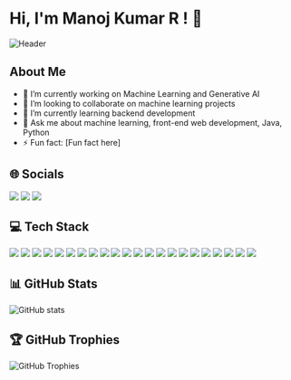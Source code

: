 # Hi, I'm Manoj Kumar R ! 👋

![Header](https://img.com/header_image.jpg)

## About Me

- 🔭 I’m currently working on Machine Learning and Generative AI
- 👯 I’m looking to collaborate on machine learning projects
- 🌱 I’m currently learning backend development
- 💬 Ask me about machine learning, front-end web development, Java, Python
- ⚡ Fun fact: [Fun fact here]

## 🌐 Socials

[<img src="https://img.icons8.com/color/48/000000/instagram-new.png"/>](https://www.instagram.com/your_instagram)
[<img src="https://img.icons8.com/color/48/000000/linkedin.png"/>](https://www.linkedin.com/in/your_linkedin)
[<img src="https://img.icons8.com/color/48/000000/twitter--v1.png"/>](https://www.twitter.com/your_twitter)

## 💻 Tech Stack

[<img src="https://img.icons8.com/color/48/000000/c-programming.png"/>](#)
[<img src="https://img.icons8.com/color/48/000000/css3.png"/>](#)
[<img src="https://img.icons8.com/color/48/000000/html-5.png"/>](#)
[<img src="https://img.icons8.com/color/48/000000/java-coffee-cup-logo.png"/>](#)
[<img src="https://img.icons8.com/color/48/000000/javascript.png"/>](#)
[<img src="https://img.icons8.com/color/48/000000/python.png"/>](#)
[<img src="https://img.icons8.com/color/48/000000/firebase.png"/>](#)
[<img src="https://img.icons8.com/fluency/48/000000/netlify.png"/>](#)
[<img src="https://img.icons8.com/color/48/000000/anaconda.png"/>](#)
[<img src="https://img.icons8.com/color/48/000000/django.png"/>](#)
[<img src="https://img.icons8.com/color/48/000000/api-settings.png"/>](#)
[<img src="https://img.icons8.com/color/48/000000/npm.png"/>](#)
[<img src="https://img.icons8.com/color/48/000000/nodejs.png"/>](#)
[<img src="https://img.icons8.com/color/48/000000/react-native.png"/>](#)
[<img src="https://img.icons8.com/windows/32/000000/react-router.png"/>](#)
[<img src="https://img.icons8.com/color/48/000000/numpy.png"/>](#)
[<img src="https://img.icons8.com/color/48/000000/pandas.png"/>](#)
[<img src="https://img.icons8.com/office/16/000000/plotly.png"/>](#)
[<img src="https://img.icons8.com/color/48/000000/scikit-learn.png"/>](#)
[<img src="https://img.icons8.com/fluency/48/000000/scipy.png"/>](#)
[<img src="https://img.icons8.com/color/48/000000/tensorflow.png"/>](#)
[<img src="https://img.icons8.com/color/48/000000/linux.png"/>](#)

## 📊 GitHub Stats

![GitHub stats](https://github.com/MANOJ9902)

## 🏆 GitHub Trophies

![GitHub Trophies](https://github.com/MANOJ9902)

